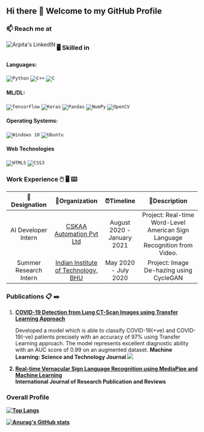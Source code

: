 ## Hi there 👋 Welcome to my GitHub Profile

<!--
**arpita739/arpita739** is a ✨ _special_ ✨ repository because its `README.md` (this file) appears on your GitHub profile.

Here are some ideas to get you started:

- 🔭 I’m currently working on 
- 🌱 I’m currently learning ...
- 👯 I’m looking to collaborate on ...
- 🤔 I’m looking for help with ...
- 💬 Ask me about ...
- 📫 How to reach me: ...
- 😄 Pronouns: ...
- ⚡ Fun fact: ...
-->
### 📫 Reach me at
<a href="https://www.linkedin.com/in/arpita-halder-8718b413b/">
  <img align="left" alt="Arpita's LinkedIN" src="https://img.shields.io/badge/linkedin-%230077B5.svg?style=for-the-badge&logo=linkedin&logoColor=white" />
</a>
<a href="arpitahalder@gmail.com"
<img alt="Gmail" src="https://img.shields.io/badge/Gmail-D14836?style=for-the-badge&logo=gmail&logoColor=white" />
</a>

###  :desktop_computer: Skilled in 


#### Languages:
<code><img alt="Python" src="https://img.shields.io/badge/python-%2314354C.svg?style=for-the-badge&logo=python&logoColor=white"/></code>
<code><img alt="C++" src="https://img.shields.io/badge/c++-%2300599C.svg?style=for-the-badge&logo=c%2B%2B&logoColor=white"/></code>
<code><img alt="C" src="https://img.shields.io/badge/c-%2300599C.svg?style=for-the-badge&logo=c&logoColor=white"/></code>

#### ML/DL:
<code><img alt="TensorFlow" src="https://img.shields.io/badge/TensorFlow-%23FF6F00.svg?style=for-the-badge&logo=TensorFlow&logoColor=white" /></code>
<code><img alt="Keras" src="https://img.shields.io/badge/Keras-%23D00000.svg?style=for-the-badge&logo=Keras&logoColor=white"/></code>
<code><img alt="Pandas" src="https://img.shields.io/badge/pandas-%23150458.svg?style=for-the-badge&logo=pandas&logoColor=white" /></code>
<code><img alt="NumPy" src="https://img.shields.io/badge/numpy-%23013243.svg?style=for-the-badge&logo=numpy&logoColor=white" /></code>
<code><img alt="OpenCV" src="https://img.shields.io/badge/opencv-%23white.svg?style=for-the-badge&logo=opencv&logoColor=white"/></code>

#### Operating Systems:
<code><img alt="Windows 10" src="https://img.shields.io/badge/Windows-0078D6?style=for-the-badge&logo=windows&logoColor=white" /></code>
<code><img alt="Ubuntu" src="https://img.shields.io/badge/Ubuntu-E95420?style=for-the-badge&logo=ubuntu&logoColor=white" /></code>

#### Web Technologies
<code><img alt="HTML5" src="https://img.shields.io/badge/html5-%23E34F26.svg?style=for-the-badge&logo=html5&logoColor=white"/></code>
<code><img alt="CSS3" src="https://img.shields.io/badge/css3-%231572B6.svg?style=for-the-badge&logo=css3&logoColor=white"/></code>

### Work Experience :computer_mouse: :desktop_computer: :keyboard:

| 💼 Designation |  🏢Organization | ⏰Timeline  |💬Description
| :-: | :-: | :--: |:--:|
| AI Developer Intern | [CSKAA Automation Pvt Ltd](http://www.cskaa.co.in/) | August 2020 - January 2021 |Project: Real-time Word-Level American Sign Language Recognition from Video.|
| Summer Research Intern | [Indian Institute of Technology, BHU](https://iitbhu.ac.in/) | May 2020 - July 2020 |Project: Image De-hazing using CycleGAN|

### Publications :clipboard: :black_nib:
<ol>
    <li><a href="https://doi.org/10.1088/2632-2153/abf22c"/><strong>COVID-19 Detection from Lung CT-Scan Images using Transfer Learning Approach</strong></a></li> 
    <p>Developed a model which is able to classify COVID-19(+ve) and COVID-19(-ve) patients precisely with an accuracy of 97% using Transfer Learning approach. The model represents excellent diagnostic ability with an AUC score of 0.99 on an augmented dataset. <strong>Machine Learning: Science and Technology Journal<strong> <img src="https://img.shields.io/badge/IOP%20Science-Publisher-blue"/></p>
    <li><a href="https://www.ijrpr.com/uploads/V2ISSUE5/IJRPR462.pdf"/>Real-time Vernacular Sign Language Recognition using MediaPipe and Machine Learning</a></li>
    <strong>International Journal of Research Publication and Reviews</strong>
</ol>


### Overall Profile

[![Top Langs](https://github-readme-stats.vercel.app/api/top-langs/?username=arpita739&layout=compact)](https://github.com/anuraghazra/github-readme-stats)

[![Anurag's GitHub stats](https://github-readme-stats.vercel.app/api?username=arpita739)](https://github.com/anuraghazra/github-readme-stats)

  

